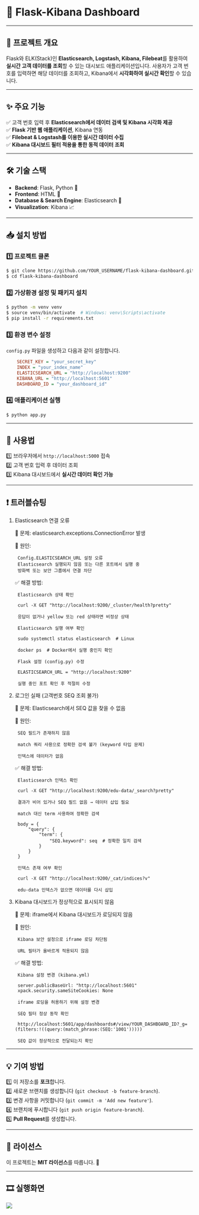 # 🚀 Flask-Kibana Dashboard

---

## 📌 프로젝트 개요
Flask와 ELK(Stack)인 **Elasticsearch, Logstash, Kibana, Filebeat**를 활용하여 **실시간 고객 데이터를 조회**할 수 있는 대시보드 애플리케이션입니다. 사용자가 고객 번호를 입력하면 해당 데이터를 조회하고, Kibana에서 **시각화하여 실시간 확인**할 수 있습니다.

---

## ✨ 주요 기능
✅ 고객 번호 입력 후 **Elasticsearch에서 데이터 검색 및 Kibana 시각화 제공**  
✅ **Flask 기반 웹 애플리케이션**, Kibana 연동  
✅ **Filebeat & Logstash를 이용한 실시간 데이터 수집**  
✅ **Kibana 대시보드 필터 적용을 통한 동적 데이터 조회**  

---

## 🛠 기술 스택
- **Backend**: Flask, Python 🐍
- **Frontend**: HTML 🎨
- **Database & Search Engine**: Elasticsearch 🔎
- **Visualization**: Kibana 📈

---

## 📥 설치 방법
### 1️⃣ 프로젝트 클론
```sh
$ git clone https://github.com/YOUR_USERNAME/flask-kibana-dashboard.git
$ cd flask-kibana-dashboard
```

### 2️⃣ 가상환경 설정 및 패키지 설치
```sh
$ python -m venv venv
$ source venv/bin/activate  # Windows: venv\Scripts\activate
$ pip install -r requirements.txt
```

### 3️⃣ 환경 변수 설정
`config.py` 파일을 생성하고 다음과 같이 설정합니다.
```ini
    SECRET_KEY = "your_secret_key"
    INDEX = "your_index_name"
    ELASTICSEARCH_URL = "http://localhost:9200"
    KIBANA_URL = "http://localhost:5601"
    DASHBOARD_ID = "your_dashboard_id"

```

### 4️⃣ 애플리케이션 실행
```sh
$ python app.py
```

---

## 📌 사용법
1️⃣ 브라우저에서 `http://localhost:5000` 접속  
2️⃣ 고객 번호 입력 후 데이터 조회  
3️⃣ Kibana 대시보드에서 **실시간 데이터 확인 가능**  

---

## ❗ 트러블슈팅
1. Elasticsearch 연결 오류

    🛑 문제: elasticsearch.exceptions.ConnectionError 발생

    💬 원인:

        Config.ELASTICSEARCH_URL 설정 오류
        Elasticsearch 실행되지 않음 또는 다른 포트에서 실행 중
        방화벽 또는 보안 그룹에서 연결 차단

    ✅ 해결 방법:

        Elasticsearch 상태 확인
        
        curl -X GET "http://localhost:9200/_cluster/health?pretty"
        
        응답이 없거나 yellow 또는 red 상태라면 비정상 상태
        
        Elasticsearch 실행 여부 확인
        
        sudo systemctl status elasticsearch  # Linux
        
        docker ps  # Docker에서 실행 중인지 확인
        
        Flask 설정 (config.py) 수정
        
        ELASTICSEARCH_URL = "http://localhost:9200"
        
        실행 중인 포트 확인 후 적절히 수정

2. 로그인 실패 (고객번호 SEQ 조회 불가)

    🛑 문제: Elasticsearch에서 SEQ 값을 찾을 수 없음

    💬 원인:

        SEQ 필드가 존재하지 않음
        
        match 쿼리 사용으로 정확한 검색 불가 (keyword 타입 문제)
        
        인덱스에 데이터가 없음

    ✅ 해결 방법:

        Elasticsearch 인덱스 확인
        
        curl -X GET "http://localhost:9200/edu-data/_search?pretty"
        
        결과가 비어 있거나 SEQ 필드 없음 → 데이터 삽입 필요
        
        match 대신 term 사용하여 정확한 검색
        
        body = {
            "query": {
                "term": {
                    "SEQ.keyword": seq  # 정확한 일치 검색
                }
            }
        }
        
        인덱스 존재 여부 확인
        
        curl -X GET "http://localhost:9200/_cat/indices?v"
        
        edu-data 인덱스가 없으면 데이터를 다시 삽입

3. Kibana 대시보드가 정상적으로 표시되지 않음

    🛑 문제: iframe에서 Kibana 대시보드가 로딩되지 않음

    💬 원인:

        Kibana 보안 설정으로 iframe 로딩 차단됨
        
        URL 필터가 올바르게 적용되지 않음

    ✅ 해결 방법:

        Kibana 설정 변경 (kibana.yml)
        
        server.publicBaseUrl: "http://localhost:5601"
        xpack.security.sameSiteCookies: None
        
        iframe 로딩을 허용하기 위해 설정 변경
        
        SEQ 필터 정상 동작 확인
        
        http://localhost:5601/app/dashboards#/view/YOUR_DASHBOARD_ID?_g=(filters:!((query:(match_phrase:(SEQ:'1001')))))
        
        SEQ 값이 정상적으로 전달되는지 확인


---

## 💡 기여 방법
1️⃣ 이 저장소를 **포크**합니다.  
2️⃣ 새로운 브랜치를 생성합니다 (`git checkout -b feature-branch`).  
3️⃣ 변경 사항을 커밋합니다 (`git commit -m 'Add new feature'`).  
4️⃣ 브랜치에 푸시합니다 (`git push origin feature-branch`).  
5️⃣ **Pull Request**를 생성합니다.  

---

## 📜 라이선스
이 프로젝트는 **MIT 라이선스**를 따릅니다. 📝

---

## 🎞 실행화면

<img src="https://github.com/user-attachments/assets/87a66efe-df4f-47f6-a559-029ed1a67d7d">

